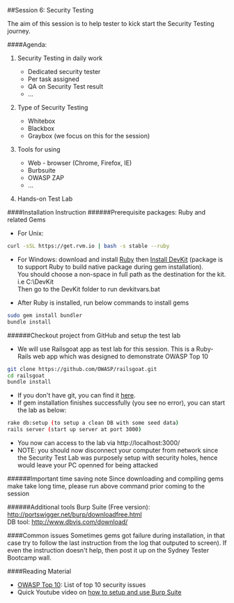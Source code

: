 ##Session 6: Security Testing

The aim of this session is to help tester to kick start the Security Testing journey.

####Agenda:
1. Security Testing in daily work
	- Dedicated security tester
	- Per task assigned
	- QA on Security Test result
	- ...
	
2. Type of Security Testing
	- Whitebox
	- Blackbox
	- Graybox (we focus on this for the session)
	
3. Tools for using
	- Web - browser (Chrome, Firefox, IE)
	- Burbsuite
	- OWASP ZAP
	- ...
	
4. Hands-on Test Lab

####Installation Instruction
######Prerequisite packages:
Ruby and related Gems
- For Unix:
```sh
curl -sSL https://get.rvm.io | bash -s stable --ruby
```
- For Windows: download and install <a href="http://rubyinstaller.org/downloads/" target="_blank">Ruby</a> then <a href="http://rubyinstaller.org/downloads" targe="_blank">Install DevKit</a> (package is to support Ruby to build native package during gem installation).<br>
You should choose a non-space in full path as the destination for the kit. i.e C:\DevKit<br>
Then go to the DevKit folder to run devkitvars.bat

- After Ruby is installed, run below commands to install gems
```sh
sudo gem install bundler
bundle install
```

######Checkout project from GitHub and setup the test lab
- We will use Railsgoat app as test lab for this session. This is a Ruby-Rails web app which was designed to demonstrate OWASP Top 10
```sh
git clone https://github.com/OWASP/railsgoat.git
cd railsgoat
bundle install
```
- If you don't have git, you can find it <a href="http://git-scm.com/downloads" target="_blank">here</a>.
- If gem installation finishes successfully (you see no error), you can start the lab as below:
```sh
rake db:setup (to setup a clean DB with some seed data) 
rails server (start up server at port 3000)
```
- You now can access to the lab via http://localhost:3000/
- NOTE: you should now disconnect your computer from network since the Security Test Lab was purposely setup with security holes, hence would leave your PC openned for being attacked

######Important time saving note
Since downloading and compiling gems make take long time, please run above command prior coming to the session

######Additional tools
Burp Suite (Free version): http://portswigger.net/burp/downloadfree.html<br>
DB tool: http://www.dbvis.com/download/

####Common issues
Sometimes gems got failure during installation, in that case try to follow the last instruction from the log that outputed to screen). If even the instruction doesn't help, then post it up on the Sydney Tester Bootcamp wall.

####Reading Material
- <a href="https://www.owasp.org/index.php/Top_10_2013-Top_10" target="_blank">OWASP Top 10</a>: List of top 10 security issues
- Quick Youtube video on <a href="https://www.youtube.com/watch?v=JmAk1OVwp-4" target="_blank">how to setup and use Burp Suite</a>

